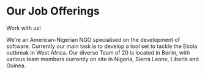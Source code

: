 Our Job Offerings
====

Work with us!

We’re an American-Nigerian NGO specialised on the development of software. Currently our main task is to develop a tool set to tackle the Ebola outbreak in West Africa. Our diverse Team of 20 is located in Berlin, with various team members currently on site in Nigeria, Sierra Leone, Liberia and Guinea.

